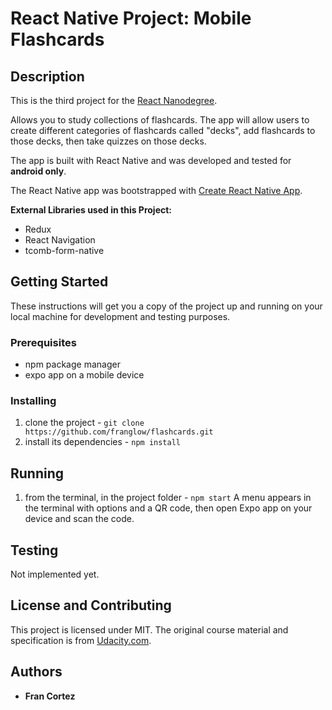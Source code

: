 # React Native Project: Mobile Flashcards

## Description

This is the third project for the [React Nanodegree](https://www.udacity.com/course/react-nanodegree--nd019).

Allows you to study collections of flashcards. The app will allow users to create different categories of flashcards called "decks", add flashcards to those decks, then take quizzes on those decks.

The app is built with React Native and was developed and tested for **android only**.

The React Native app was bootstrapped with [Create React Native App](https://github.com/react-community/create-react-native-app).

**External Libraries used in this Project:**

* Redux
* React Navigation
* tcomb-form-native


## Getting Started

These instructions will get you a copy of the project up and running on your local machine for development and testing purposes.

### Prerequisites

* npm package manager
* expo app on a mobile device

### Installing

1. clone the project - `git clone https://github.com/franglow/flashcards.git`
2. install its dependencies - `npm install`

## Running

1. from the terminal, in the project folder - `npm start`
A menu appears in the terminal with options and a QR code, then open Expo app on your device and scan the code.

## Testing

Not implemented yet.

## License and Contributing

This project is licensed under MIT. The original course material and specification is from [Udacity.com](https://eu.udacity.com/course/react-nanodegree--nd019).


## Authors

* **Fran Cortez**
